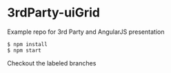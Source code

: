 # 3rdParty-uiGrid
Example repo for 3rd Party and AngularJS presentation

```
$ npm install
$ npm start
```

Checkout the labeled branches
